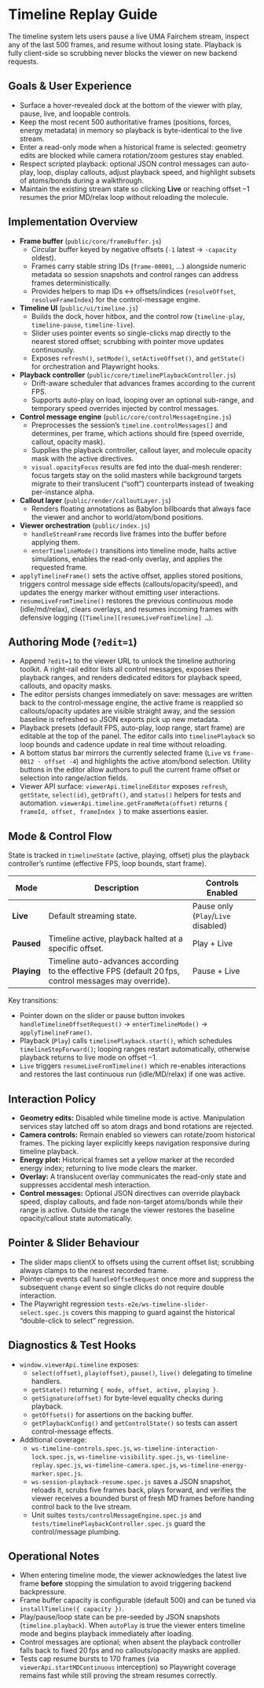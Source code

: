 # Timeline Replay Guide

The timeline system lets users pause a live UMA Fairchem stream, inspect any of the last 500 frames, and resume without losing state. Playback is fully client-side so scrubbing never blocks the viewer on new backend requests.

## Goals & User Experience
- Surface a hover-revealed dock at the bottom of the viewer with play, pause, live, and loopable controls.
- Keep the most recent 500 authoritative frames (positions, forces, energy metadata) in memory so playback is byte-identical to the live stream.
- Enter a read-only mode when a historical frame is selected: geometry edits are blocked while camera rotation/zoom gestures stay enabled.
- Respect scripted playback: optional JSON control messages can auto-play, loop, display callouts, adjust playback speed, and highlight subsets of atoms/bonds during a walkthrough.
- Maintain the existing stream state so clicking **Live** or reaching offset −1 resumes the prior MD/relax loop without reloading the molecule.

## Implementation Overview
- **Frame buffer** (`public/core/frameBuffer.js`)
  - Circular buffer keyed by negative offsets (`-1` latest → `-capacity` oldest).
  - Frames carry stable string IDs (`frame-00001`, …) alongside numeric metadata so session snapshots and control ranges can address frames deterministically.
  - Provides helpers to map IDs ↔ offsets/indices (`resolveOffset`, `resolveFrameIndex`) for the control-message engine.
- **Timeline UI** (`public/ui/timeline.js`)
  - Builds the dock, hover hitbox, and the control row (`timeline-play`, `timeline-pause`, `timeline-live`).
  - Slider uses pointer events so single-clicks map directly to the nearest stored offset; scrubbing with pointer move updates continuously.
  - Exposes `refresh()`, `setMode()`, `setActiveOffset()`, and `getState()` for orchestration and Playwright hooks.
- **Playback controller** (`public/core/timelinePlaybackController.js`)
  - Drift-aware scheduler that advances frames according to the current FPS.
  - Supports auto-play on load, looping over an optional sub-range, and temporary speed overrides injected by control messages.
- **Control message engine** (`public/core/controlMessageEngine.js`)
  - Preprocesses the session’s `timeline.controlMessages[]` and determines, per frame, which actions should fire (speed override, callout, opacity mask).
  - Supplies the playback controller, callout layer, and molecule opacity mask with the active directives.
  - `visual.opacityFocus` results are fed into the dual-mesh renderer: focus targets stay on the solid masters while background targets migrate to their translucent (“soft”) counterparts instead of tweaking per-instance alpha.
- **Callout layer** (`public/render/calloutLayer.js`)
  - Renders floating annotations as Babylon billboards that always face the viewer and anchor to world/atom/bond positions.
- **Viewer orchestration** (`public/index.js`)
  - `handleStreamFrame` records live frames into the buffer before applying them.
  - `enterTimelineMode()` transitions into timeline mode, halts active simulations, enables the read-only overlay, and applies the requested frame.
- `applyTimelineFrame()` sets the active offset, applies stored positions, triggers control message side effects (callouts/opacity/speed), and updates the energy marker without emitting user interactions.
- `resumeLiveFromTimeline()` restores the previous continuous mode (idle/md/relax), clears overlays, and resumes incoming frames with defensive logging (`[Timeline][resumeLiveFromTimeline] …`).

## Authoring Mode (`?edit=1`)
- Append `?edit=1` to the viewer URL to unlock the timeline authoring toolkit. A right-rail editor lists all control messages, exposes their playback ranges, and renders dedicated editors for playback speed, callouts, and opacity masks.
- The editor persists changes immediately on save: messages are written back to the control-message engine, the active frame is reapplied so callouts/opacity updates are visible straight away, and the session baseline is refreshed so JSON exports pick up new metadata.
- Playback presets (default FPS, auto-play, loop range, start frame) are editable at the top of the panel. The editor calls into `timelinePlayback` so loop bounds and cadence update in real time without reloading.
- A bottom status bar mirrors the currently selected frame (`Live` vs `frame-0012 · offset -4`) and highlights the active atom/bond selection. Utility buttons in the editor allow authors to pull the current frame offset or selection into range/action fields.
- Viewer API surface: `viewerApi.timelineEditor` exposes `refresh`, `getState`, `select(id)`, `getDraft()`, and `status()` helpers for tests and automation. `viewerApi.timeline.getFrameMeta(offset)` returns `{ frameId, offset, frameIndex }` to make assertions easier.

## Mode & Control Flow
State is tracked in `timelineState` (active, playing, offset) plus the playback controller’s runtime (effective FPS, loop bounds, start frame).

| Mode | Description | Controls Enabled |
| --- | --- | --- |
| **Live** | Default streaming state. | Pause only (`Play`/`Live` disabled) |
| **Paused** | Timeline active, playback halted at a specific offset. | Play + Live |
| **Playing** | Timeline auto-advances according to the effective FPS (default 20 fps, control messages may override). | Pause + Live |

Key transitions:
- Pointer down on the slider or pause button invokes `handleTimelineOffsetRequest()` → `enterTimelineMode()` → `applyTimelineFrame()`.
- Playback (`Play`) calls `timelinePlayback.start()`, which schedules `timelineStepForward()`; looping ranges restart automatically, otherwise playback returns to live mode on offset −1.
- `Live` triggers `resumeLiveFromTimeline()` which re-enables interactions and restores the last continuous run (idle/MD/relax) if one was active.

## Interaction Policy
- **Geometry edits:** Disabled while timeline mode is active. Manipulation services stay latched off so atom drags and bond rotations are rejected.
- **Camera controls:** Remain enabled so viewers can rotate/zoom historical frames. The picking layer explicitly keeps navigation responsive during timeline playback.
- **Energy plot:** Historical frames set a yellow marker at the recorded energy index; returning to live mode clears the marker.
- **Overlay:** A translucent overlay communicates the read-only state and suppresses accidental mesh interaction.
- **Control messages:** Optional JSON directives can override playback speed, display callouts, and fade non-target atoms/bonds while their range is active. Outside the range the viewer restores the baseline opacity/callout state automatically.

## Pointer & Slider Behaviour
- The slider maps clientX to offsets using the current offset list; scrubbing always clamps to the nearest recorded frame.
- Pointer-up events call `handleOffsetRequest` once more and suppress the subsequent `change` event so single clicks do not require double interaction.
- The Playwright regression `tests-e2e/ws-timeline-slider-select.spec.js` covers this mapping to guard against the historical “double-click to select” regression.

## Diagnostics & Test Hooks
- `window.viewerApi.timeline` exposes:
  - `select(offset)`, `play(offset)`, `pause()`, `live()` delegating to timeline handlers.
  - `getState()` returning `{ mode, offset, active, playing }`.
  - `getSignature(offset)` for byte-level equality checks during playback.
  - `getOffsets()` for assertions on the backing buffer.
  - `getPlaybackConfig()` and `getControlState()` so tests can assert control-message effects.
- Additional coverage:
  - `ws-timeline-controls.spec.js`, `ws-timeline-interaction-lock.spec.js`, `ws-timeline-visibility.spec.js`, `ws-timeline-replay.spec.js`, `ws-timeline-camera.spec.js`, `ws-timeline-energy-marker.spec.js`.
  - `ws-session-playback-resume.spec.js` saves a JSON snapshot, reloads it, scrubs five frames back, plays forward, and verifies the viewer receives a bounded burst of fresh MD frames before handing control back to the live stream.
  - Unit suites `tests/controlMessageEngine.spec.js` and `tests/timelinePlaybackController.spec.js` guard the control/message plumbing.

## Operational Notes
- When entering timeline mode, the viewer acknowledges the latest live frame **before** stopping the simulation to avoid triggering backend backpressure.
- Frame buffer capacity is configurable (default 500) and can be tuned via `installTimeline({ capacity })`.
- Play/pause/loop state can be pre-seeded by JSON snapshots (`timeline.playback`). When `autoPlay` is true the viewer enters timeline mode and begins playback immediately after loading.
- Control messages are optional; when absent the playback controller falls back to fixed 20 fps and no callouts/opacity masks are applied.
- Tests cap resume bursts to 170 frames (via `viewerApi.startMDContinuous` interception) so Playwright coverage remains fast while still proving the stream resumes correctly.
